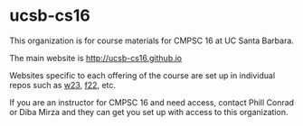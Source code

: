 # ucsb-cs16

This organization is for course materials for CMPSC 16 at UC Santa Barbara.

The main website is http://ucsb-cs16.github.io

Websites specific to each offering of the course are set up in individual repos such as [w23](https://github.com/ucsb-cs16/w23), [f22](https://github.com/ucsb-cs16/f22), etc.

If you are an instructor for CMPSC 16 and need access, contact Phill Conrad or Diba Mirza and they can get you set up with access to this organization.
